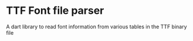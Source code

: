 # TTF Font file parser

A dart library to read font information from various tables in the TTF binary file